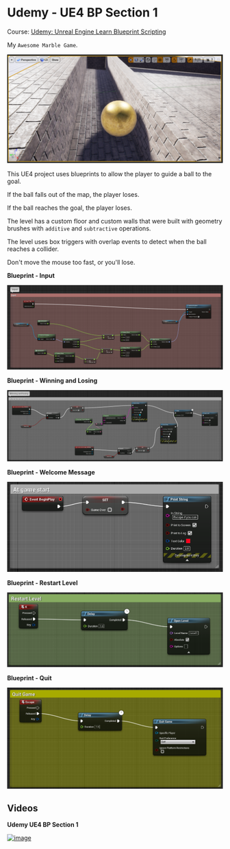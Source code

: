 # Udemy - UE4 BP Section 1

Course: [Udemy: Unreal Engine Learn Blueprint Scripting](https://www.udemy.com/course/unrealblueprint/)


My `Awesome Marble Game`.

![image_1](images/image_1.png)


This UE4 project uses blueprints to allow the player to guide a ball to the goal.

If the ball falls out of the map, the player loses.

If the ball reaches the goal, the player loses.

The level has a custom floor and custom walls that were built with geometry brushes with `additive` and `subtractive` operations.

The level uses box triggers with overlap events to detect when the ball reaches a collider.

Don't move the mouse too fast, or you'll lose.


**Blueprint - Input**

![image_2](images/image_2.png)

**Blueprint - Winning and Losing**

![image_3](images/image_3.png)

**Blueprint - Welcome Message**

![image_4](images/image_4.png)

**Blueprint - Restart Level**

![image_5](images/image_5.png)

**Blueprint - Quit**

![image_6](images/image_6.png)


## Videos

**Udemy UE4 BP Section 1**

<a href="https://www.youtube.com/watch?v=Eh68DgSvI8o">![image](https://img.youtube.com/vi/Eh68DgSvI8o/0.jpg)</a>

